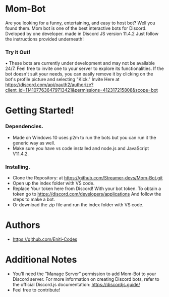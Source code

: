 # Mom-Bot
Are you looking for a funny, entertaining, and easy to host bot? Well you found them. Mom bot is one of the best interactive bots for Discord. Dveloped by one developer. made in Discord JS version 11.4.2 Just follow the instructions provided underneath!

### Try it Out!
• These bots are currently under development and may not be available 24/7. Feel free to invite one to your server to explore its functionalities. If the bot doesn't suit your needs, you can easily remove it by clicking on the bot's profile picture and selecting "Kick."
Invite Here at https://discord.com/api/oauth2/authorize?client_id=1141077636479713421&permissions=412317215808&scope=bot

# Getting Started!

### Dependencies.
* Made on Windows 10 uses p2m to run the bots but you can run it the generic way as well.
*  Make sure you have vs code installed and node.js and JavaScript V11.4.2.

### Installing.
* Clone the Repository: at https://github.com/Streamer-devs/Mom-Bot.git
* Open up the index folder with VS code.
* Replace Your token here from Discord! With your bot token. To obtain a token go to https://discord.com/developers/applications 
And follow the steps to make a bot.
* Or download the zip file and run the index folder with VS code.

# Authors
* https://github.com/Eniti-Codes

# Additional Notes
* You'll need the "Manage Server" permission to add Mom-Bot to your Discord server.
For more information on creating Discord bots, refer to the official Discord.js documentation: https://discordjs.guide/
* Feel free to contribute!
